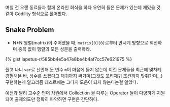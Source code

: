 며칠 전 오랜 동료들과 함께 온라인 회식을 하다 우연히 들은 문제가 있는데 재밌을 것 같아 Codility 형식으로 풀어봤다.

## Snake Problem

* N*N 행렬(matrix)이 주어졌을 때, `matrix[0][0]`로부터 반시계 방향으로 회전하며 중복 없이 행렬의 모든 성분을 출력하라.

{% gist lapetus-r/585bb4e5a47e8be4b4af7cc57e621975 %}

풀고 나니 `var`로 선언해 둔 변수 `m`이 마음에 들지 않는데 이런 문제들을 최근에 몇차례 경험해본 바, 상수를 쓰겠다고 재귀까지 써가며(그것도 꼬리재귀 조건까지 맞춰가며...) 구현하는게
알고리즘 테스트에는 그다지 도움이 되지 않는다는걸 알았다.

예전과 달리 고수준 언어 차원에서 Collection 을 다루는 Operator 들이 다양하게 지원되어 출제의도만 정확히 파악하면 구현은 간단하다.
